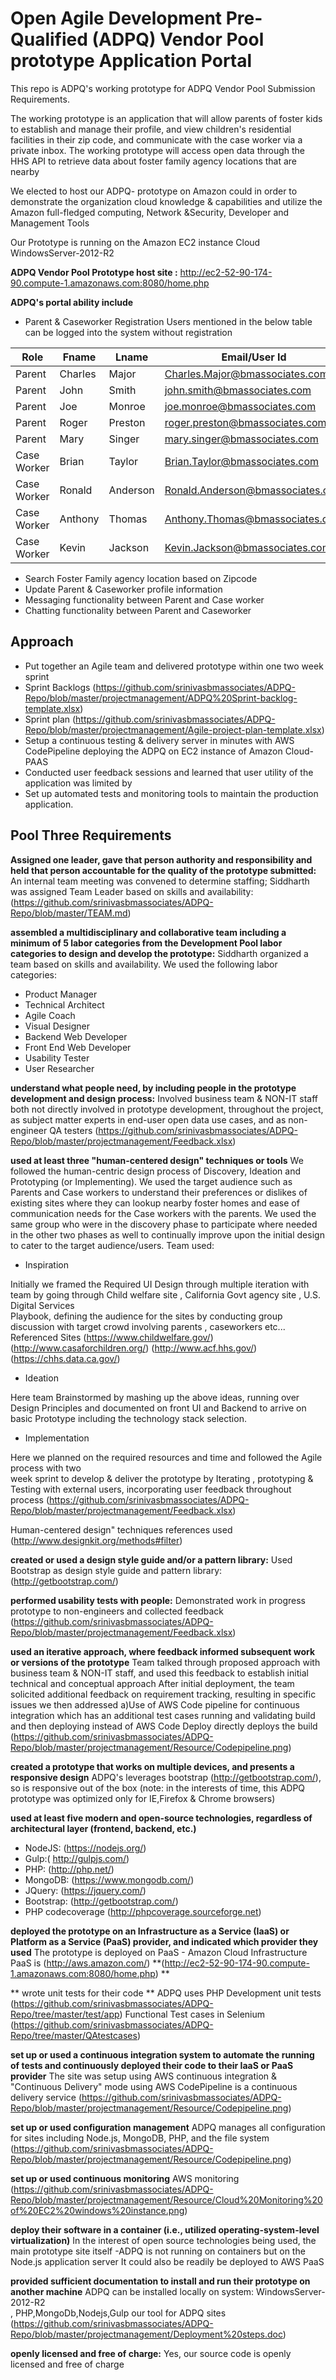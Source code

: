 Open Agile Development Pre-Qualified (ADPQ) Vendor Pool prototype  Application Portal
=====================================================================================

This repo is ADPQ's working prototype for ADPQ Vendor Pool Submission Requirements.

The working prototype is an application that will allow parents of foster kids 
to establish and manage their profile, and view children's residential facilities in their zip code,
and communicate with the case worker via a private inbox. The working prototype will access open data 
through the HHS API to retrieve data about foster family agency locations that are nearby

We elected to host our ADPQ- prototype on Amazon could in order to demonstrate the organization cloud
knowledge & capabilities and utilize the Amazon full-fledged computing, Network &Security, Developer and Management Tools
 
Our Prototype is running on the Amazon  EC2 instance Cloud WindowsServer-2012-R2

**ADPQ Vendor Pool Prototype host site :**
 http://ec2-52-90-174-90.compute-1.amazonaws.com:8080/home.php

**ADPQ's  portal ability include**
-   Parent & Caseworker Registration
Users mentioned in the below table can be logged into the system without registration

Role          | Fname         | Lname          | Email/User Id                      | Password
------------- | ------------- | -------------  | ------------------------------     | -------
Parent        | Charles       | Major          | Charles.Major@bmassociates.com     | 1234
Parent        | John          | Smith          | john.smith@bmassociates.com        | 1234
Parent        | Joe           | Monroe         | joe.monroe@bmassociates.com        | 1234
Parent        | Roger         | Preston        | roger.preston@bmassociates.com     | 1234
Parent        | Mary          | Singer         | mary.singer@bmassociates.com       | 1234
Case Worker   | Brian         | Taylor         | Brian.Taylor@bmassociates.com      | 1234
Case Worker   | Ronald        | Anderson       | Ronald.Anderson@bmassociates.com   | 1234
Case Worker   | Anthony       | Thomas         | Anthony.Thomas@bmassociates.com    | 1234
Case Worker   | Kevin         | Jackson        | Kevin.Jackson@bmassociates.com     | 1234


-	Search Foster Family agency location based on Zipcode
-	Update Parent & Caseworker profile information
-	Messaging functionality between Parent and Case worker
-	Chatting functionality between Parent and Caseworker


Approach
--------
-	Put together an Agile team and delivered prototype within one two week sprint 
-   Sprint Backlogs  (https://github.com/srinivasbmassociates/ADPQ-Repo/blob/master/projectmanagement/ADPQ%20Sprint-backlog-template.xlsx)
-   Sprint plan (https://github.com/srinivasbmassociates/ADPQ-Repo/blob/master/projectmanagement/Agile-project-plan-template.xlsx)
-	Setup a continuous testing & delivery server in minutes with AWS CodePipeline deploying the ADPQ on EC2 instance of  Amazon Cloud- PAAS
-	Conducted user feedback sessions and learned that user utility of the application was limited by
-	Set up automated tests and monitoring tools to maintain the production application.


Pool Three Requirements
------------------------

**Assigned one leader, gave that person authority and responsibility and held that person accountable for the quality of the prototype submitted:**
An internal team meeting was convened to determine staffing; Siddharth was assigned Team Leader based on skills and availability:  (https://github.com/srinivasbmassociates/ADPQ-Repo/blob/master/TEAM.md)

**assembled a multidisciplinary and collaborative team including a minimum of 5 labor categories from the Development Pool labor categories to design and develop the prototype:**
Siddharth organized a team based on skills and availability. 
We used the following labor categories:
-	Product Manager
-	Technical Architect
-	Agile Coach
-	Visual Designer
-	Backend Web Developer
-	Front End Web Developer
-	Usability Tester
-	User Researcher


**understand what people need, by including people in the prototype development and design process:**
Involved business team & NON-IT staff both not directly involved in prototype development, throughout the project, as subject matter experts in end-user open data use cases, and as non-engineer QA testers (https://github.com/srinivasbmassociates/ADPQ-Repo/blob/master/projectmanagement/Feedback.xlsx)

**used at least three "human-centered design" techniques or tools**
We followed the human-centric design process of Discovery, Ideation and Prototyping (or Implementing). We used the target audience such as Parents and Case workers to understand their preferences or dislikes of existing sites where they can lookup nearby foster homes and ease of communication needs for the Case workers with the parents. We used the same group who were in the discovery phase to participate where needed in the other two phases as well to continually improve upon the initial design to cater to the target audience/users. 
Team used:

-  Inspiration

Initially we framed the Required  UI Design through multiple iteration with team by going through
Child welfare site , California Govt agency site , U.S. Digital Services  
Playbook, defining the audience for the sites by conducting group discussion with target crowd
involving parents , caseworkers  etc...
Referenced Sites
(https://www.childwelfare.gov/) 
(http://www.casaforchildren.org/) 
(http://www.acf.hhs.gov/) 
(https://chhs.data.ca.gov/) 

-  Ideation

Here team Brainstormed by mashing up the above ideas, running over Design Principles and  documented  on front UI and Backend to arrive on basic Prototype including the technology stack  selection.

-  Implementation

Here we planned on the required resources and time and followed the Agile process with two  
week sprint to develop & deliver the prototype by Iterating , prototyping   &  Testing with external users, incorporating user feedback throughout process 
(https://github.com/srinivasbmassociates/ADPQ-Repo/blob/master/projectmanagement/Feedback.xlsx)

Human-centered design"  techniques references used (http://www.designkit.org/methods#filter)


**created or used a design style guide and/or a pattern library:**
Used Bootstrap as design style guide and pattern library: (http://getbootstrap.com/)  

**performed usability tests with people:**
Demonstrated work in progress prototype to non-engineers and collected feedback
(https://github.com/srinivasbmassociates/ADPQ-Repo/blob/master/projectmanagement/Feedback.xlsx)

**used an iterative approach, where feedback informed subsequent work or versions of the prototype**
Team talked through proposed approach  with business team & NON-IT staff, and used this feedback to establish initial technical and conceptual approach
 After initial deployment, the team solicited additional feedback on requirement tracking, resulting in specific issues we then addressed 
a)Use of AWS Code pipeline for continuous integration  which has an additional test cases running and validating build  and then deploying instead of AWS Code Deploy directly deploys the build  (https://github.com/srinivasbmassociates/ADPQ-Repo/blob/master/projectmanagement/Resource/Codepipeline.png)

**created a prototype that works on multiple devices, and presents a responsive design**
ADPQ's leverages bootstrap (http://getbootstrap.com/), so is responsive out of the box (note: in the interests of time, this ADPQ prototype was optimized only for IE,Firefox & Chrome browsers)

**used at least five modern and open-source technologies, regardless of architectural layer (frontend, backend, etc.)**
-	NodeJS: (https://nodejs.org/) 
-	Gulp:( http://gulpjs.com/)
-	PHP: (http://php.net/)
-	 MongoDB: (https://www.mongodb.com/)
-	JQuery: (https://jquery.com/)
-	Bootstrap: (http://getbootstrap.com/)  
-	PHP codecoverage (http://phpcoverage.sourceforge.net)

**deployed the prototype on an Infrastructure as a Service (IaaS) or Platform as a Service (PaaS) provider, and indicated which provider they used**
The prototype is deployed on PaaS - Amazon Cloud Infrastructure 
 PaaS  is  (http://aws.amazon.com/)
 **(http://ec2-52-90-174-90.compute-1.amazonaws.com:8080/home.php) **

** wrote unit tests for their code **
ADPQ uses 
PHP Development unit tests  (https://github.com/srinivasbmassociates/ADPQ-Repo/tree/master/test/app) Functional Test cases  in Selenium (https://github.com/srinivasbmassociates/ADPQ-Repo/tree/master/QAtestcases)


**set up or used a continuous integration system to automate the running of tests and continuously deployed their code to their IaaS or PaaS provider**
The site was setup using AWS  continuous integration  & "Continuous Delivery" mode  using AWS CodePipeline is a continuous delivery service (https://github.com/srinivasbmassociates/ADPQ-Repo/blob/master/projectmanagement/Resource/Codepipeline.png)

**set up or used configuration management**
ADPQ  manages all configuration for sites including  Node.js, MongoDB,  PHP, and the file system
(https://github.com/srinivasbmassociates/ADPQ-Repo/blob/master/projectmanagement/Resource/Codepipeline.png)

**set up or used continuous monitoring**
AWS monitoring
(https://github.com/srinivasbmassociates/ADPQ-Repo/blob/master/projectmanagement/Resource/Cloud%20Monitoring%20of%20EC2%20windows%20instance.png)

**deploy their software in a container (i.e., utilized operating-system-level virtualization)**
In the interest of open source technologies being used, the main prototype site itself -ADPQ  is not running on containers  but on the Node.js application server
It could also be readily be deployed to AWS PaaS 

**provided sufficient documentation to install and run their prototype on another machine**
ADPQ  can be installed locally on system: WindowsServer-2012-R2  
, PHP,MongoDb,Nodejs,Gulp  our tool for ADPQ sites 
(https://github.com/srinivasbmassociates/ADPQ-Repo/blob/master/projectmanagement/Deployment%20steps.doc)

**openly licensed and free of charge:**
Yes, our source code is openly licensed and free of charge

